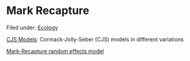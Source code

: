 #  Mark Recapture

Filed under: [Ecology][3]

[ CJS Models][1]: Cormack-Jolly-Seber (CJS) models in different variations

[Mark-Recapture random effects model][2]

[1]: cormack-jolly-seber-models/
[2]: mark-recapture-random-effects-model.md
[3]: ./../by-field-of-application/ecology/
